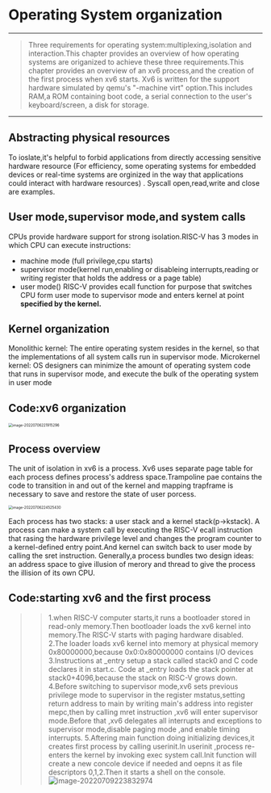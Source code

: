 # Operating System organization
---
> Three requirements for operating system:multiplexing,isolation and interaction.This chapter provides an overview of how operating systems are origanized to achieve these three requirements.This chapter provides an overview of an xv6 process,and the creation of the first process when xv6 starts.
> Xv6 is written for the support hardware simulated by qemu's  "-machine virt" option.This includes RAM,a ROM containing boot code, a serial connection to the user's keyboard/screen, a disk for storage.

---

## Abstracting physical resources

To ioslate,it's helpful to forbid applications from directly accessing sensitive hardware resource (For efficiency, some operating systems for embedded devices  or real-time systems are orginized in the way that applications could interact with hardware resources)
. Syscall open,read,write and close are examples.


## User mode,supervisor mode,and system calls

CPUs provide hardware support for strong isolation.RISC-V has 3 modes in which CPU can execute instructions:
- machine mode (full privilege,cpu starts)
- supervisor mode(kernel run,enabling or disableing interrupts,reading or writing register that holds the address or a page table)
- user mode()
RISC-V provides ecall function for purpose that switches CPU form user mode to supervisor mode and enters kernel at point **specified by the kernel.**


## Kernel organization

Monolithic kernel:
The entire operating system resides in the kernel, so that the implementations of all system calls run in supervisor mode. 
Microkernel kernel:
OS designers can minimize the amount of operating
system code that runs in supervisor mode, and execute the bulk of the operating system in user mode

## Code:xv6 organization

<img src="C:\Users\WYX\AppData\Roaming\Typora\typora-user-images\image-20220706221915296.png" alt="image-20220706221915296" style="zoom:50%;" />

## Process overview
The unit of isolation in xv6 is a process. Xv6 uses separate page table for each process defines process's address space.Trampoline pae contains the code to transition in and out of the kernel and mapping trapframe is necessary to save and restore the state of user porcess.

<img src="C:\Users\WYX\AppData\Roaming\Typora\typora-user-images\image-20220706224525430.png" alt="image-20220706224525430" style="zoom:50%;" />

Each process has two stacks: a user stack and a kernel stack(p->kstack).
A process can make a system call by executing the RISC-V ecall instruction that rasing the hardware privilege level and changes the program counter to a kernel-defined entry point.And kernel can switch back to user mode by calling the sret instruction.
Generally,a process bundles two design ideas: an address space to give illusion of merory and thread to give the process the illision of its own CPU.

## Code:starting xv6 and the first process

>> 1.when RISC-V computer starts,it runs a bootloader stored in read-only memory.Then bootloader loads the xv6 kernel into memory.The RISC-V starts with paging hardware disabled.
>> 2.The loader loads xv6 kernel into memory at physical memory 0x80000000,because 0x0:0x80000000 contains I/O devices
>> 3.Instructions at  _entry setup a stack called stack0 and C code declares it in start.c. Code at _entry loads the stack pointer at stack0+4096,because the stack on RISC-V grows down.
>> 4.Before switching to supervisor mode,xv6 sets previous privilege mode to supervisor in the register mstatus,setting return address to main by writing main's address into register mepc,then by calling mret instruction ,xv6 will enter supervisor mode.Before that ,xv6 delegates all interrupts and exceptions to supervisor mode,disable paging mode ,and enable timing interrupts.
>>5.Aftering main function doing initializing devices,it creates first process by calling userinit.In userinit ,process re-enters the kernel by invoking exec system call.Init function will create a new concole device if needed and oepns it as file descriptors 0,1,2.Then it starts a shell on the console.
>> ![image-20220709223832974](D:\offer\operating_system\weihao.github.io\ch2\image-20220709223832974.png)



